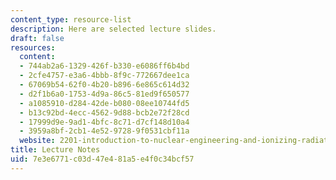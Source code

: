 ```yaml
---
content_type: resource-list
description: Here are selected lecture slides.
draft: false
resources:
  content:
  - 744ab2a6-1329-426f-b330-e6086ff6b4bd
  - 2cfe4757-e3a6-4bbb-8f9c-772667dee1ca
  - 67069b54-62f0-4b20-b896-6e865c614d32
  - d2f1b6a0-1753-4d9a-86c5-81ed9f650577
  - a1085910-d284-42de-b080-08ee10744fd5
  - b13c92bd-4ecc-4562-9d88-bcb2e72f28cd
  - 17999d9e-9ad1-4bfc-8c71-d7cf148d10a4
  - 3959a8bf-2cb1-4e52-9728-9f0531cbf11a
  website: 2201-introduction-to-nuclear-engineering-and-ionizing-radiation
title: Lecture Notes
uid: 7e3e6771-c03d-47e4-81a5-e4f0c34bcf57
---
```

